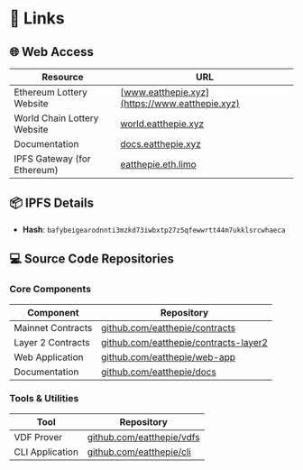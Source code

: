 # 🔗 Links

## 🌐 Web Access

| Resource                    | URL                                                |
| --------------------------- | -------------------------------------------------- |
| Ethereum Lottery Website    | [www.eatthepie.xyz](https://www.eatthepie.xyz)     |
| World Chain Lottery Website | [world.eatthepie.xyz](https://world.eatthepie.xyz) |
| Documentation               | [docs.eatthepie.xyz](https://docs.eatthepie.xyz)   |
| IPFS Gateway (for Ethereum) | [eatthepie.eth.limo](https://eatthepie.eth.limo)   |

## 📦 IPFS Details

- **Hash**: `bafybeigearodnnti3mzkd73iwbxtp27z5qfewwrtt44m7ukklsrcwhaeca`

## 💻 Source Code Repositories

### Core Components

| Component         | Repository                                                                             |
| ----------------- | -------------------------------------------------------------------------------------- |
| Mainnet Contracts | [github.com/eatthepie/contracts](https://github.com/eatthepie/contracts)               |
| Layer 2 Contracts | [github.com/eatthepie/contracts-layer2](https://github.com/eatthepie/contracts-layer2) |
| Web Application   | [github.com/eatthepie/web-app](https://github.com/eatthepie/web-app)                   |
| Documentation     | [github.com/eatthepie/docs](https://github.com/eatthepie/docs)                         |

### Tools & Utilities

| Tool            | Repository                                                     |
| --------------- | -------------------------------------------------------------- |
| VDF Prover      | [github.com/eatthepie/vdfs](https://github.com/eatthepie/vdfs) |
| CLI Application | [github.com/eatthepie/cli](https://github.com/eatthepie/cli)   |
